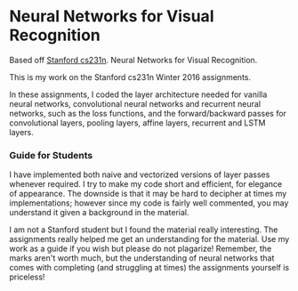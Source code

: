 # Neural Networks for Visual Recognition
Based off [Stanford cs231n](http://cs231n.github.io/).
Neural Networks for Visual Recognition. 

This is my work on the Stanford cs231n Winter 2016 assignments. 

In these assignments, I coded the layer architecture needed for vanilla neural networks, convolutional neural networks and recurrent neural networks, such as the loss functions, and the forward/backward passes for convolutional layers, pooling layers, affine layers, recurrent and LSTM layers.

### Guide for Students
I have implemented both naive and vectorized versions of layer passes whenever required. I try to make my code short and efficient, for elegance of appearance. The downside is that it may be hard to decipher at times my implementations; however since my code is fairly well commented, you may understand it given a background in the material. 

I am not a Stanford student but I found the material really interesting. The assignments really helped me get an understanding for the material. Use my work as a guide if you wish but please do not plagarize! Remember, the marks aren't worth much, but the understanding of neural networks that comes with completing (and struggling at times) the assignments yourself is priceless!
